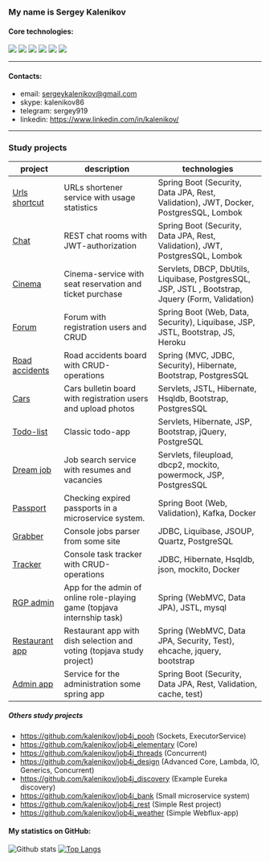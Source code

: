### My name is Sergey Kalenikov

#### Core technologies:

![](https://img.shields.io/badge/java-%3E%3D%208%20-orange) ![](https://img.shields.io/badge/Spring-%3E%3D%205.0-brightgreen) ![](https://img.shields.io/badge/maven-3-green) ![](https://img.shields.io/badge/postgres-8-blue) ![](https://img.shields.io/badge/Hibernate-%3E%3D%205.0-yellowgreen) ![](https://img.shields.io/badge/Travis-CI-brightgreen)

---

#### Contacts:

* email: sergeykalenikov@gmail.com
* skype: kalenikov86
* telegram: sergey919
* linkedin: https://www.linkedin.com/in/kalenikov/

---

### Study projects

| project                                                           | description                                                             | technologies                                                                                      |
|-------------------------------------------------------------------|-------------------------------------------------------------------------|---------------------------------------------------------------------------------------------------|
| [Urls shortcut](https://github.com/kalenikov/job4j_url_shortcut)  | URLs shortener service with usage statistics                            | Spring Boot (Security, Data JPA, Rest, Validation), JWT, Docker, PostgresSQL, Lombok              |
| [Chat](https://github.com/kalenikov/job4j_chat)                   | REST chat rooms with JWT-authorization                                  | Spring Boot (Security, Data JPA, Rest, Validation), JWT, PostgresSQL, Lombok                      |
| [Cinema](https://github.com/kalenikov/job4j_cinema)               | Cinema-service with seat reservation and ticket purchase                | Servlets, DBCP, DbUtils, Liquibase, PostgresSQL, JSP, JSTL , Bootstrap, Jquery (Form, Validation) |
| [Forum](https://github.com/kalenikov/job4j_forum)                 | Forum with registration users and CRUD                                  | Spring Boot (Web, Data, Security), Liquibase, JSP, JSTL, Bootstrap, JS, Heroku                    |
| [Road accidents](https://github.com/kalenikov/job4j_car_accident) | Road accidents board with CRUD-operations                               | Spring (MVC, JDBC, Security), Hibernate, Bootstrap, PostgresSQL                                   |
| [Cars](https://github.com/kalenikov/job4j_cars)                   | Cars bulletin board with registration users and upload photos           | Servlets, JSTL, Hibernate, Hsqldb, Bootstrap, PostgresSQL                                         |
| [Todo-list](https://github.com/kalenikov/job4j_todo)              | Classic todo-app                                                        | Servlets, Hibernate, JSP, Bootstrap, jQuery, PostgreSQL                                           |
| [Dream job](https://github.com/kalenikov/job4j_dreamjob)          | Job search service with resumes and vacancies                           | Servlets, fileupload, dbcp2, mockito, powermock, JSP, PostgresSQL                                 |
| [Passport](https://github.com/kalenikov/job4j_passport)           | Checking expired passports in a microservice system.                    | Spring Boot (Web, Validation), Kafka, Docker                                                                  |
| [Grabber](https://github.com/kalenikov/job4j_grabber)             | Console jobs parser from some site                                      | JDBC, Liquibase, JSOUP, Quartz, PostgreSQL                                                        |
| [Tracker](https://github.com/kalenikov/job4j_tracker)             | Console task tracker with CRUD-operations                               | JDBC, Hibernate, Hsqldb, json, mockito, Docker                                                    |
| [RGP admin](https://github.com/kalenikov/JavaRushIntership)       | App for the admin of online role-playing game (topjava internship task) | Spring (WebMVC, Data JPA), JSTL, mysql                                                            |
| [Restaurant app](https://github.com/kalenikov/topjava)            | Restaurant app with dish selection and voting (topjava study project)   | Spring (WebMVC, Data JPA, Security, Test), ehcache, jquery, bootstrap                             |
| [Admin app](https://github.com/kalenikov/bootjava-admin-app)      | Service for the administration some spring app                          | Spring Boot (Security, Data JPA, Rest, Validation, cache, test)                                   |

##### Others study projects

- https://github.com/kalenikov/job4j_pooh (Sockets, ExecutorService)
- https://github.com/kalenikov/job4j_elementary (Core)
- https://github.com/kalenikov/job4j_threads (Concurrent)
- https://github.com/kalenikov/job4j_design (Advanced Core, Lambda, IO, Generics, Concurrent)
- https://github.com/kalenikov/job4j_discovery (Example Eureka discovery)
- https://github.com/kalenikov/job4j_bank (Small microservice system)
- https://github.com/kalenikov/job4j_rest (Simple Rest project)
- https://github.com/kalenikov/job4j_weather (Simple Webflux-app)

#### My statistics on GitHub:

![Github stats](https://github-readme-stats.vercel.app/api?username=kalenikov&hide=stars,prs,issues,contribs)
[![Top Langs](https://github-readme-stats.vercel.app/api/top-langs/?username=kalenikov&layout=compact)](https://github.com/kalenikov/github-readme-stats)
